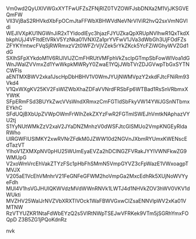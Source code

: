 Vm0wd2QyUXlVWGxXYTFwUFZsZFNjRlZ0TVZOWFJsbDNXa2M1VjJKSGVEQmFW
Vll3VjBaS2RHVkdXbFpOCmJtaFFWbXBHWVdNeVNrVlViR2hvQ2sxVmNGVldi
WEJIVXpKU1NGWnJiR2xTYldodlEyc3hjazFJYUZkaQpXRUpNVlhwR1QxTkdX
bkphUjJ4VFltdEtVRkV5YzNka01VNXlZa1prYVFwV1JVa3dWbGh3UjFOdFZs
ZFYKYmtwcFVqSjRWRmxzV2t0WFZrVjVZek5rYkZKck5YcFZiWGhyWVZGd1dG
SXlhSFpXYkdoM1V6RlJlVlJZCmFHRUtVMFphVkZsclpGTmpSbFowWlVoa1dG
WnJWalZVVmxZd1YwWkpkMWRyY0ZwaE1YQjJWbTVrZDJGVwpTbGxSYTNCWFls
aENTMXBWV2xka1JscHpDbHBHV1V0WmJYUjNWMVpzY2xkdFJtcFNiRm93Vkd4
V1QxWXgKV25KV2FsWlZWbXhaZDFaVVNrdFRSbFp6WTBad1RsSnVRbmxXYWtK
SFpERmFSd3BUYkZwcVVsWndXRmxzCmFGTldSbFkyVW14YWJGSnNTbmxEYkhC
SFdUQjBXbUpZVWpOWmFrWlhZekZXYzFwR2FGTmlSWEJhVmtkNAphazVYU2tj
S1YyNUtWMkZzV2xaV2JYaDNZMnhzV0dWSFJtcGlSMUo2VmpKNGEyRldaRWho
UlRGWFlUSlMKY2xwRVNrZFdkM0JZWW10d2NGVnJXbmRYUmxKWENscEdTazVT
YlhoV1ZXMXpNV0pHU25WUmEyaEVZa2hDClNGZFVRakJYYlVWNFkwZG9WMUpG
V2xoWmVrcEhVakZTYzFSc1pHbFhSMmN5VmpGYVZ3cFpWazE1VWxoagpTMVJX
V205aE1VcEhVMnhrV21FeGNFeGFWM2hoVmpGa2MxcEdhRk5XUjNoWVYyeFdh
MUl4V1hsVGJHUlQKWVdzMVdWWnRNVk1LWTJ4d1NHVkZOV3hWV0VKV1dWUkti
MVZHV25WalJrNVZVbXRXTlVOck1WaFBWVGxwClZsaENNVlpWV2xKa01VMTNW
RzVTYUZKR1NtaFdWbEYzQ2s5VlRtNWpTSEJwVFRKek9VTm5jSGRhYmxFOQpD
Z3B5ZG1jPQoKdnRz

nvk